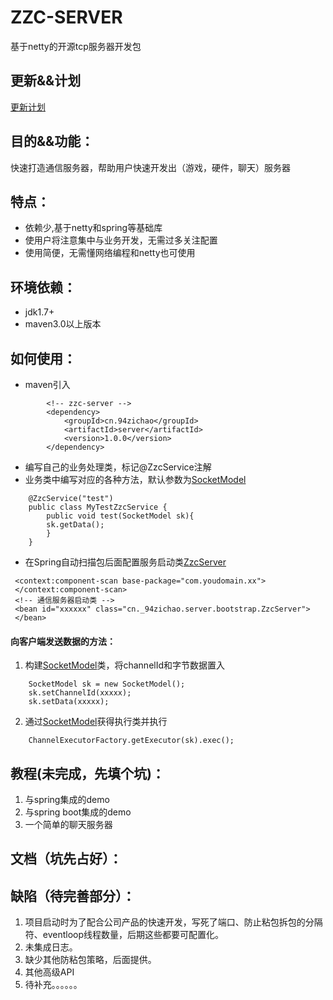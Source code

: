 # ZZC-SERVER 
 基于netty的开源tcp服务器开发包

## 更新&&计划
[更新计划](Update.md)

## 目的&&功能：
快速打造通信服务器，帮助用户快速开发出（游戏，硬件，聊天）服务器
## 特点：
* 依赖少,基于netty和spring等基础库
* 使用户将注意集中与业务开发，无需过多关注配置
* 使用简便，无需懂网络编程和netty也可使用
## 环境依赖：
* jdk1.7+
* maven3.0以上版本

## 如何使用：
* maven引入
```
        <!-- zzc-server -->
        <dependency>
            <groupId>cn.94zichao</groupId>
            <artifactId>server</artifactId>
            <version>1.0.0</version>
        </dependency>
```
* 编写自己的业务处理类，标记@ZzcService注解
* 业务类中编写对应的各种方法，默认参数为[SocketModel]
```
    @ZzcService("test")
    public class MyTestZzcService {
        public void test(SocketModel sk){
        sk.getData();
        }
    }
```
* 在Spring自动扫描包后面配置服务启动类[ZzcServer]
```   
 <context:component-scan base-package="com.youdomain.xx">
 </context:component-scan>
 <!-- 通信服务器启动类 -->
 <bean id="xxxxxx" class="cn._94zichao.server.bootstrap.ZzcServer">
 </bean>
```
#### 向客户端发送数据的方法：
1. 构建[SocketModel]类，将channelId和字节数据置入
```
    SocketModel sk = new SocketModel();
    sk.setChannelId(xxxxx);
    sk.setData(xxxxx);
```
2. 通过[SocketModel]获得执行类并执行 
```
    ChannelExecutorFactory.getExecutor(sk).exec();
```
[ZzcServer]: ZzcServer.md  "ZzcServer 的启动类"
[SocketModel]: SocketModel.md  "SocketModel 类"
## 教程(未完成，先填个坑)：
1. 与spring集成的demo
2. 与spring boot集成的demo
3. 一个简单的聊天服务器

## 文档（坑先占好）：

## 缺陷（待完善部分）：
1. 项目启动时为了配合公司产品的快速开发，写死了端口、防止粘包拆包的分隔符、eventloop线程数量，后期这些都要可配置化。
2. 未集成日志。
3. 缺少其他防粘包策略，后面提供。
4. 其他高级API
5. 待补充。。。。。。


